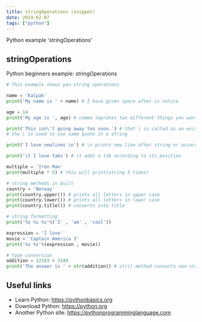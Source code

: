 ```yaml
---
title: stringOperations (snippet)
date: 2019-02-07
tags: ["python"]
---
```

Python example 'stringOperations'


## stringOperations

Python beginners example: stringOperations

```python
# This example shows you string operations

name = 'Kalpak'
print('My name is ' + name) # I have given space after is notice

age = 14
print('My age is ', age) # comma seprates two different things you want to print

print('This isn\'t going away too soon.') # that \ is called as an escape character
# the \ is used to use same quote in a string

print('I love newlines \n') # \n prints new line after string or according to its position

print('\t I love tabs') # \t adds a tab according to its position

multiple = 'Iron Man'
print(multiple * 5) # this will print(string 5 times)

# string methods in built
country = 'Norway'
print(country.upper()) # prints all letters in upper case
print(country.lower()) # prints all letters in lower case
print(country.title()) # converts into title

# string formatting
print('%s %s %s'%('I' , 'am' , 'cool'))

expression = 'I love'
movie = 'Captain America 3'
print('%s %s'%(expression , movie))

# type conversion
addition = 12343 + 3349
print('The answer is ' + str(addition)) # str() method converts non-string into string


```

## Useful links

- Learn Python: https://pythonbasics.org
- Download Python: https://python.org
- Another Python site: https://pythonprogramminglanguage.com
